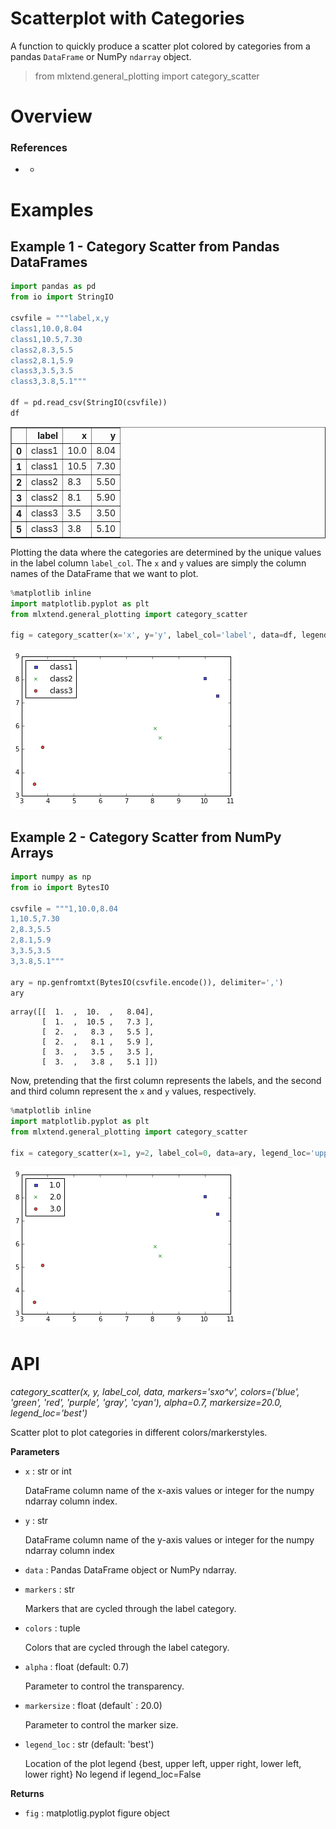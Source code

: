 # Scatterplot with Categories

A function to quickly produce a scatter plot colored by categories from a pandas `DataFrame` or NumPy `ndarray` object.

> from mlxtend.general_plotting import category_scatter

# Overview

### References

- -

# Examples

## Example 1 - Category Scatter from Pandas DataFrames


```python
import pandas as pd
from io import StringIO

csvfile = """label,x,y
class1,10.0,8.04
class1,10.5,7.30
class2,8.3,5.5
class2,8.1,5.9
class3,3.5,3.5
class3,3.8,5.1"""

df = pd.read_csv(StringIO(csvfile))
df
```




<div>
<table border="1" class="dataframe">
  <thead>
    <tr style="text-align: right;">
      <th></th>
      <th>label</th>
      <th>x</th>
      <th>y</th>
    </tr>
  </thead>
  <tbody>
    <tr>
      <th>0</th>
      <td>class1</td>
      <td>10.0</td>
      <td>8.04</td>
    </tr>
    <tr>
      <th>1</th>
      <td>class1</td>
      <td>10.5</td>
      <td>7.30</td>
    </tr>
    <tr>
      <th>2</th>
      <td>class2</td>
      <td>8.3</td>
      <td>5.50</td>
    </tr>
    <tr>
      <th>3</th>
      <td>class2</td>
      <td>8.1</td>
      <td>5.90</td>
    </tr>
    <tr>
      <th>4</th>
      <td>class3</td>
      <td>3.5</td>
      <td>3.50</td>
    </tr>
    <tr>
      <th>5</th>
      <td>class3</td>
      <td>3.8</td>
      <td>5.10</td>
    </tr>
  </tbody>
</table>
</div>



Plotting the data where the categories are determined by the unique values in the label column `label_col`. The `x` and `y` values are simply the column names of the DataFrame that we want to plot.


```python
%matplotlib inline
import matplotlib.pyplot as plt
from mlxtend.general_plotting import category_scatter

fig = category_scatter(x='x', y='y', label_col='label', data=df, legend_loc='upper left')
```


![png](category_scatter_files/category_scatter_11_0.png)


## Example 2 - Category Scatter from NumPy Arrays


```python
import numpy as np
from io import BytesIO

csvfile = """1,10.0,8.04
1,10.5,7.30
2,8.3,5.5
2,8.1,5.9
3,3.5,3.5
3,3.8,5.1"""

ary = np.genfromtxt(BytesIO(csvfile.encode()), delimiter=',')
ary
```




    array([[  1.  ,  10.  ,   8.04],
           [  1.  ,  10.5 ,   7.3 ],
           [  2.  ,   8.3 ,   5.5 ],
           [  2.  ,   8.1 ,   5.9 ],
           [  3.  ,   3.5 ,   3.5 ],
           [  3.  ,   3.8 ,   5.1 ]])



Now, pretending that the first column represents the labels, and the second and third column represent the `x` and `y` values, respectively.


```python
%matplotlib inline
import matplotlib.pyplot as plt
from mlxtend.general_plotting import category_scatter

fix = category_scatter(x=1, y=2, label_col=0, data=ary, legend_loc='upper left')
```


![png](category_scatter_files/category_scatter_15_0.png)


# API


*category_scatter(x, y, label_col, data, markers='sxo^v', colors=('blue', 'green', 'red', 'purple', 'gray', 'cyan'), alpha=0.7, markersize=20.0, legend_loc='best')*

Scatter plot to plot categories in different colors/markerstyles.

**Parameters**

- `x` : str or int

    DataFrame column name of the x-axis values or
    integer for the numpy ndarray column index.

- `y` : str

    DataFrame column name of the y-axis values or
    integer for the numpy ndarray column index

- `data` : Pandas DataFrame object or NumPy ndarray.


- `markers` : str

    Markers that are cycled through the label category.

- `colors` : tuple

    Colors that are cycled through the label category.

- `alpha` : float (default: 0.7)

    Parameter to control the transparency.

- `markersize` : float (default` : 20.0)

    Parameter to control the marker size.

- `legend_loc` : str (default: 'best')

    Location of the plot legend
    {best, upper left, upper right, lower left, lower right}
    No legend if legend_loc=False

**Returns**

- `fig` : matplotlig.pyplot figure object



